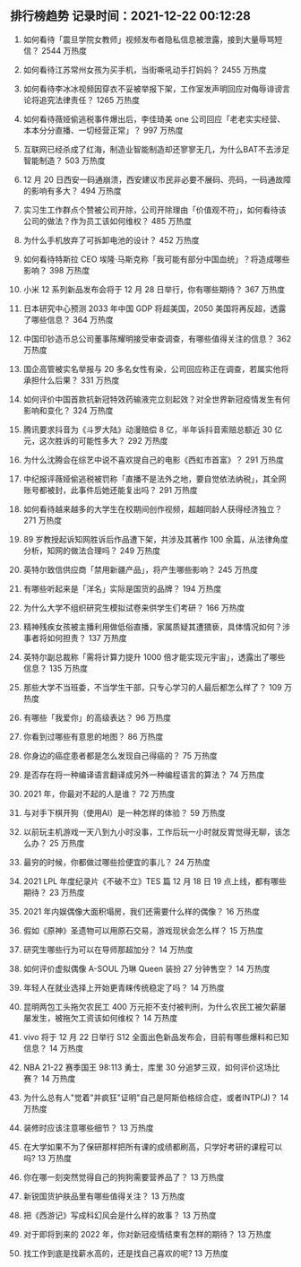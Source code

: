 
## 排行榜趋势 记录时间：2021-12-22 00:12:28
  
  1. 如何看待「震旦学院女教师」视频发布者隐私信息被泄露，接到大量辱骂短信？ 2544 万热度
    
  2. 如何看待江苏常州女孩为买手机，当街嘶吼动手打妈妈？ 2455 万热度
    
  3. 如何看待李冰冰视频因穿衣不妥被举报下架，工作室发声明回应对侮辱诽谤言论将追究法律责任？ 1265 万热度
    
  4. 如何看待薇娅偷逃税事件爆出后，李佳琦美 one 公司回应「老老实实经营、本本分分直播、一切经营正常」？ 997 万热度
    
  5. 互联网已经杀成了红海，制造业智能制造却还寥寥无几，为什么BAT不去涉足智能制造？ 503 万热度
    
  6. 12 月 20 日西安一码通崩溃，西安建议市民非必要不展码、亮码，一码通故障的影响有多大？ 494 万热度
    
  7. 实习生工作群点个赞被公司开除，公司开除理由「价值观不符」，如何看待该公司的做法？作为员工该如何维权？ 485 万热度
    
  8. 为什么手机放弃了可拆卸电池的设计？ 452 万热度
    
  9. 如何看待特斯拉 CEO 埃隆·马斯克称「我可能有部分中国血统」？将造成哪些影响？ 398 万热度
    
  10. 小米 12 系列新品发布会将于 12 月 28 日举行，你有哪些期待？ 367 万热度
    
  11. 日本研究中心预测 2033 年中国 GDP 将超美国，2050 美国将再反超，透露了哪些信息？ 364 万热度
    
  12. 中国印钞造币总公司董事陈耀明接受审查调查，有哪些值得关注的信息？ 362 万热度
    
  13. 国企高管被实名举报与 20 多名女性有染，公司回应称正在调查，若属实他将承担什么后果？ 331 万热度
    
  14. 如何评价中国首款抗新冠特效药输液完立刻起效？对全世界新冠疫情发生有何影响和变化？ 324 万热度
    
  15. 腾讯要求抖音为《斗罗大陆》动漫赔偿 8 亿，半年诉抖音索赔总额近 30 亿元，这次胜诉的可能性多大？ 292 万热度
    
  16. 为什么沈腾会在综艺中说不喜欢提自己的电影《西虹市首富》？ 291 万热度
    
  17. 中纪报评薇娅偷逃税被罚称「直播不是法外之地，要自觉依法纳税」，其全网账号都被封，此事件后她还能复出吗？ 291 万热度
    
  18. 如何看待越来越多的大学生在校期间创作视频，超越同龄人获得经济独立？ 271 万热度
    
  19. 89 岁教授起诉知网胜诉后作品遭下架，共涉及其著作 100 余篇，从法律角度分析，知网的做法合理吗？ 249 万热度
    
  20. 英特尔致信供应商「禁用新疆产品」，将产生哪些影响？ 245 万热度
    
  21. 有哪些听起来是「洋名」实际是国货的品牌？ 194 万热度
    
  22. 为什么大学不组织研究生模拟试卷来供学生们考研？ 166 万热度
    
  23. 精神残疾女孩被主播利用做低俗直播，家属质疑其遭猥亵，具体情况如何？涉事者将如何担责？ 137 万热度
    
  24. 英特尔副总裁称「需将计算力提升 1000 倍才能实现元宇宙」，透露出了哪些信息？ 135 万热度
    
  25. 那些大学不当班委，不当学生干部，只专心学习的人最后都怎么样了？ 109 万热度
    
  26. 有哪些「我爱你」的高级表达？ 96 万热度
    
  27. 你看到过哪些有意思的地图？ 86 万热度
    
  28. 你身边的癌症患者都是怎么发现自己得癌的？ 75 万热度
    
  29. 是否存在将一种编译语言翻译成另外一种编程语言的算法？ 74 万热度
    
  30. 2021 年，你最对不起的人是谁？ 72 万热度
    
  31. 与对手下棋开狗（使用AI）是一种怎样的体验？ 59 万热度
    
  32. 以前玩主机游戏一天八到九小时没事，工作后玩一小时就反胃觉得无聊，该怎么办？ 25 万热度
    
  33. 最穷的时候，你都做过哪些捡便宜的事儿？ 24 万热度
    
  34. 2021 LPL 年度纪录片《不破不立》TES 篇 12 月 18 日 19 点上线，都有哪些期待？ 23 万热度
    
  35. 2021 年内娱偶像大面积塌房，我们还需要什么样的偶像？ 16 万热度
    
  36. 假如《原神》圣遗物可以用原石交易，游戏现状会怎么样？ 15 万热度
    
  37. 研究生哪些行为可以在导师那超加分？ 14 万热度
    
  38. 如何评价虚拟偶像 A-SOUL 乃琳 Queen 装扮 27 分钟售空？ 14 万热度
    
  39. 年轻人在就业选择上开始更青睐传统稳定了吗？ 14 万热度
    
  40. 昆明两包工头拖欠农民工 400 万元拒不支付被判刑，为什么农民工被欠薪屡屡发生，被拖欠工资该如何维权？ 14 万热度
    
  41. vivo 将于 12 月 22 日举行 S12 全面出色新品发布会，目前有哪些爆料和已知信息？ 14 万热度
    
  42. NBA 21-22 赛季国王 98:113 勇士，库里 30 分追梦三双，如何评价这场比赛？ 14 万热度
    
  43. 为什么总有人"觉着"并疯狂"证明"自己是阿斯伯格综合症，或者INTP(J)？ 14 万热度
    
  44. 装修时应该注意哪些细节？ 13 万热度
    
  45. 在大学如果不为了保研那样把所有课的成绩都刷高，只学好考研的课程可以吗? 13 万热度
    
  46. 你在哪一刻突然觉得自己的狗狗需要营养品了？ 13 万热度
    
  47. 新锐国货护肤品里有哪些值得关注？ 13 万热度
    
  48. 把《西游记》写成科幻风会是什么样的故事？ 13 万热度
    
  49. 对于即将到来的 2022 年，你对新冠疫情结束有怎样的期待？ 13 万热度
    
  50. 找工作到底是找薪水高的，还是找自己喜欢的呢? 13 万热度
    
